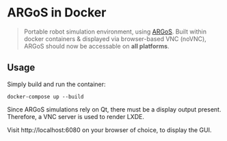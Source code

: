 # ARGoS in Docker

> Portable robot simulation environment, using [ARGoS](https://github.com/ilpincy/argos3). Built within docker containers & displayed via browser-based VNC (noVNC), ARGoS should now be accessable on **all platforms**.

## Usage
Simply build and run the container:
```
docker-compose up --build
```
Since ARGoS simulations rely on Qt, there must be a display output present. Therefore, a VNC server is used to render LXDE.

Visit http://localhost:6080 on your browser of choice, to display the GUI.
